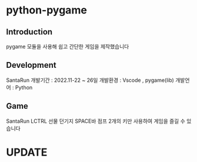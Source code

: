 # python-pygame

## Introduction

  pygame 모듈을 사용해 쉽고 간단한 게임을 제작했습니다

## Development

SantaRun
개발기간 : 2022.11-22 ~ 26일
개발환경 : Vscode , pygame(lib)
개발언어 : Python
	
## Game

  SantaRun 
  LCTRL 선물 던기지
  SPACE바 점프
  2개의 키만 사용하여 게임을 즐길 수 있습니다

# UPDATE
